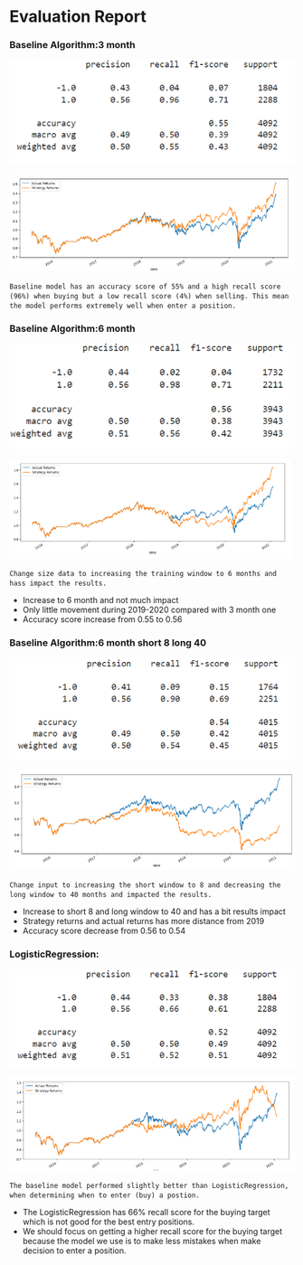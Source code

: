 # Evaluation Report

### Baseline Algorithm:3 month

<p align="center">
  <img src="./Images/baseline_model_3m.png"/>
</p>

<p align="center">
  <img src="./Images/baseline_model_3m_plot.png"/>
</p>

`Baseline model has an accuracy score of 55% and a high recall score (96%) when buying but a low recall score (4%) when selling. This mean the model performs extremely well when enter a position.`

### Baseline Algorithm:6 month

<p align="center">
  <img src="./Images/baseline_model_6m_step_1.png"/>
</p>

<p align="center">
  <img src="./Images/baseline_model_6m_plot_step_1.png"/>
</p>

`Change size data to increasing the training window to 6 months and hass impact the results.`

* Increase to 6 month and not much impact
* Only little movement during 2019-2020 compared with 3 month one
* Accuracy score increase from 0.55 to 0.56

### Baseline Algorithm:6 month short 8 long 40

<p align="center">
  <img src="./Images/baseline_model_s8l40_step_2.png"/>
</p>

<p align="center">
  <img src="./Images/baseline_model_s8l40_plot_step_2.png"/>
</p>

`Change input to increasing the short window to 8 and decreasing the long window to 40 months and impacted the results.`

* Increase to short 8 and long window to 40 and has a bit results impact
* Strategy returns and actual returns has more distance from 2019
* Accuracy score decrease from 0.56 to 0.54

### LogisticRegression:

<p align="center">
  <img src="./Images/LogisticRegression.png"/>
</p>

<p align="center">
  <img src="./Images/LogisticRegression_plot.png"/>
</p>

`The baseline model performed slightly better than LogisticRegression, when determining when to enter (buy) a postion.`

* The LogisticRegression has 66% recall score for the buying target which is not good for the best entry positions.
* We should focus on getting a higher recall score for the buying target because the model we use is to make less mistakes when make decision to enter a position.
